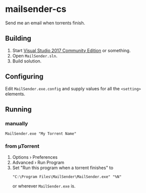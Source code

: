 # mailsender-cs
Send me an email when torrents finish.

## Building
1. Start [Visual Studio 2017 Community Edition](https://www.visualstudio.com/vs/community/) or something.
2. Open `MailSender.sln`.
3. Build solution.

## Configuring
Edit `MailSender.exe.config` and supply values for all the `<setting>` elements.

## Running
### manually
```
MailSender.exe "My Torrent Name"
```
### from µTorrent
1. Options › Preferences
2. Advanced › Run Program
3. Set "Run this program when a torrent finishes" to
    ```
    "C:\Program Files\MailSender\MailSender.exe" "%N"
    ```
    or wherever `MailSender.exe` is.
